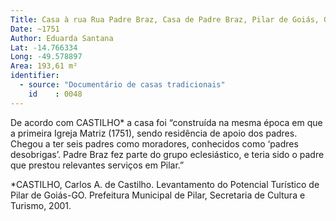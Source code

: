 ```yaml
---
Title: Casa à rua Rua Padre Braz, Casa de Padre Braz, Pilar de Goiás, GO
Date: ~1751
Author: Eduarda Santana
Lat: -14.766334
Long: -49.578897
Area: 193,61 m²
identifier:
  - source: "Documentário de casas tradicionais"
    id    : 0048
---
```


De acordo com CASTILHO* a casa foi “construída na mesma época em que a primeira Igreja Matriz (1751), sendo residência de apoio dos padres. Chegou a ter seis padres como moradores, conhecidos como ‘padres desobrigas’. Padre Braz fez parte do grupo eclesiástico, e teria sido o padre que prestou relevantes serviços em Pilar.”

*CASTILHO, Carlos A. de Castilho. Levantamento do Potencial Turístico de Pilar de Goiás-GO. Prefeitura Municipal de Pilar, Secretaria de Cultura e Turismo, 2001.
